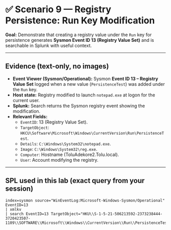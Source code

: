 # ✅ Scenario 9 — Registry Persistence: Run Key Modification

**Goal:** Demonstrate that creating a registry value under the `Run` key for persistence generates **Sysmon Event ID 13 (Registry Value Set)** and is searchable in Splunk with useful context.

---

## Evidence (text-only, no images)
- **Event Viewer (Sysmon/Operational):** Sysmon **Event ID 13 – Registry Value Set** logged when a new value (`PersistenceTest`) was added under the `Run` key.  
- **Host state:** Registry modified to launch `notepad.exe` at logon for the current user.  
- **Splunk:** Search returns the Sysmon registry event showing the modification.  
- **Relevant Fields:**  
  - `EventID`: 13 (Registry Value Set).  
  - `TargetObject`: `HKCU\Software\Microsoft\Windows\CurrentVersion\Run\PersistenceTest`.  
  - `Details`: `C:\Windows\System32\notepad.exe`.  
  - `Image`: `C:\Windows\System32\reg.exe`.  
  - `Computer`: Hostname (ToluAdekore2.Tolu.local).  
  - `User`: Account modifying the registry.  

---

## SPL used in this lab (exact query from your session)

```spl
index=sysmon source="WinEventLog:Microsoft-Windows-Sysmon/Operational" EventID=13 
| xmlkv 
| search EventID=13 TargetObject="HKU\\S-1-5-21-506213592-2373238444-3720423507-1109\\SOFTWARE\\Microsoft\\Windows\\CurrentVersion\\Run\\PersistenceTest"
